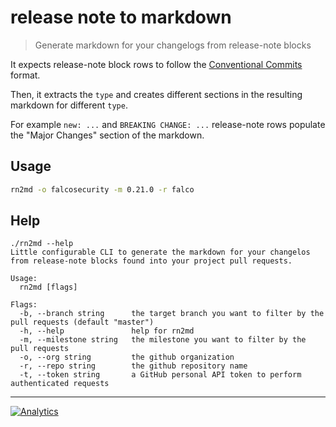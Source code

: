 # release note to markdown

> Generate markdown for your changelogs from release-note blocks

It expects release-note block rows to follow the [Conventional Commits](https://www.conventionalcommits.org/en/v1.0.0/) format.

Then, it extracts the `type` and creates different sections in the resulting markdown for different `type`.

For example `new: ...` and `BREAKING CHANGE: ...` release-note rows populate the "Major Changes" section of the markdown.

## Usage

```bash
rn2md -o falcosecurity -m 0.21.0 -r falco
```

## Help

```
./rn2md --help
Little configurable CLI to generate the markdown for your changelos from release-note blocks found into your project pull requests.

Usage:
  rn2md [flags]

Flags:
  -b, --branch string      the target branch you want to filter by the pull requests (default "master")
  -h, --help               help for rn2md
  -m, --milestone string   the milestone you want to filter by the pull requests
  -o, --org string         the github organization
  -r, --repo string        the github repository name
  -t, --token string       a GitHub personal API token to perform authenticated requests
```

---

[![Analytics](https://ga-beacon.appspot.com/UA-49657176-1/rn2md?flat)](https://github.com/igrigorik/ga-beacon)
